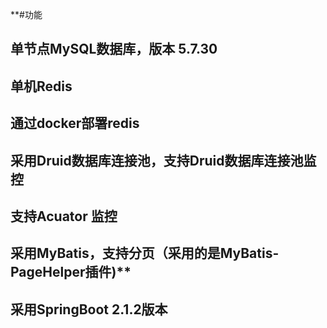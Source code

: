 **#功能
## 单节点MySQL数据库，版本 5.7.30
## 单机Redis
## 通过docker部署redis
## 采用Druid数据库连接池，支持Druid数据库连接池监控
## 支持Acuator 监控
## 采用MyBatis，支持分页（采用的是MyBatis-PageHelper插件)**
## 采用SpringBoot 2.1.2版本


